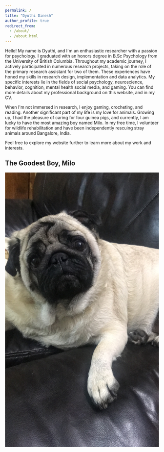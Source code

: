 ```yaml
---
permalink: /
title: "Dyuthi Dinesh"
author_profile: true
redirect_from: 
  - /about/
  - /about.html
---
```


Hello! My name is Dyuthi, and I'm an enthusiastic researcher with a passion for psychology. I graduated with an honors degree in B.Sc Psychology from the University of British Columbia. Throughout my academic journey, I actively participated in numerous research projects, taking on the role of the primary research assistant for two of them. These experiences have honed my skills in research design, implementation and data analytics. My specific interests lie in the fields of social psychology, neuroscience, behavior, cognition, mental health social media, and gaming. You can find more details about my professional background on this website, and in my CV.

When I'm not immersed in research, I enjoy gaming, crocheting, and reading. Another significant part of my life is my love for animals. Growing up, I had the pleasure of caring for four guinea pigs, and currently, I am lucky to have the most amazing boy named Milo. 
In my free time, I volunteer for wildlife rehabilitation and have been independently rescuing stray animals around Bangalore, India. 

Feel free to explore my website further to learn more about my work and interests.

## The Goodest Boy, Milo 
![alt text](/images/milo.JPG)
